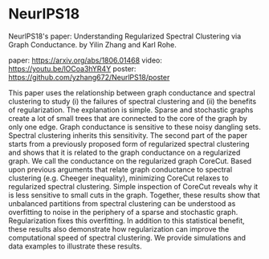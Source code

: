 # NeurlPS18
NeurlPS18's paper: Understanding Regularized Spectral Clustering via Graph Conductance.
by Yilin Zhang and Karl Rohe.

paper: https://arxiv.org/abs/1806.01468
video: https://youtu.be/lOCoa3hYR4Y
poster: https://github.com/yzhang672/NeurlPS18/poster

This paper uses the relationship between graph conductance and spectral clustering to study (i) the failures of spectral clustering and (ii) the benefits of regularization. The explanation is simple. Sparse and stochastic graphs create a lot of small trees that are connected to the core of the graph by only one edge. Graph conductance is sensitive to these noisy dangling sets. Spectral clustering inherits this sensitivity. The second part of the paper starts from a previously proposed form of regularized spectral clustering and shows that it is related to the graph conductance on a regularized graph. We call the conductance on the regularized graph CoreCut. Based upon previous arguments that relate graph conductance to spectral clustering (e.g. Cheeger inequality), minimizing CoreCut relaxes to regularized spectral clustering. Simple inspection of CoreCut reveals why it is less sensitive to small cuts in the graph. Together, these results show that unbalanced partitions from spectral clustering can be understood as overfitting to noise in the periphery of a sparse and stochastic graph. Regularization fixes this overfitting. In addition to this statistical benefit, these results also demonstrate how regularization can improve the computational speed of spectral clustering. We provide simulations and data examples to illustrate these results.
